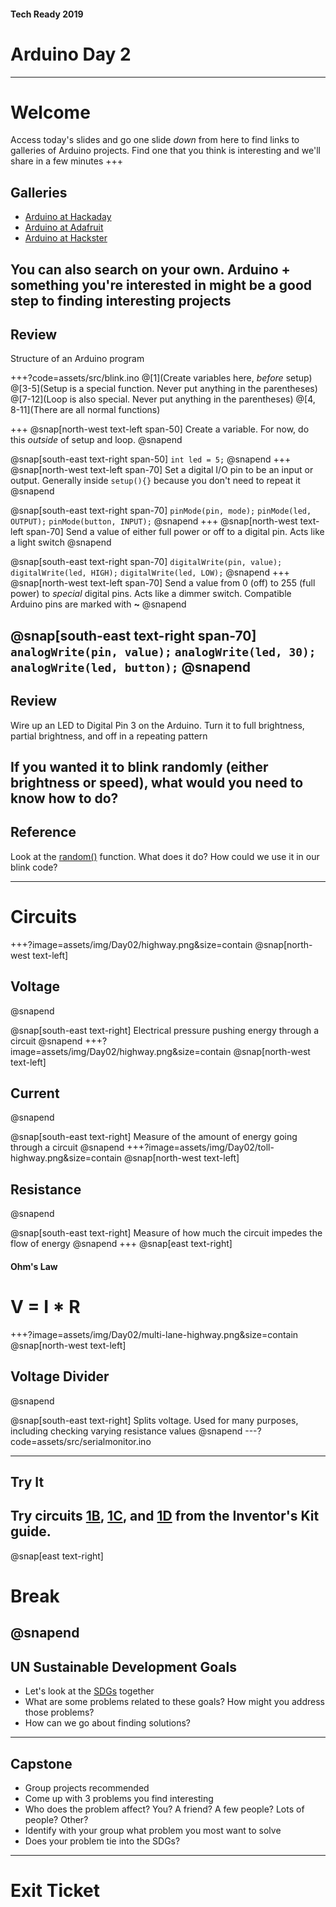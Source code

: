 #### Tech Ready 2019
# Arduino Day 2
---
# Welcome

Access today's slides and go one slide *down* from here to find links to galleries of Arduino projects. Find one that you think is interesting and we'll share in a few minutes
+++
## Galleries

* [Arduino at Hackaday](https://hackaday.com/?s=arduino)
* [Arduino at Adafruit](https://learn.adafruit.com/search?q=arduino)
* [Arduino at Hackster](https://www.hackster.io/arduino/projects)

You can also search on your own. Arduino + something you're interested in might be a good step to finding interesting projects
---
## Review

Structure of an Arduino program

+++?code=assets/src/blink.ino
@[1](Create variables here, *before* setup)
@[3-5](Setup is a special function. Never put anything in the parentheses)
@[7-12](Loop is also special. Never put anything in the parentheses)
@[4, 8-11](There are all normal functions)

+++
@snap[north-west text-left span-50]
Create a variable. For now, do this *outside* of setup and loop.
@snapend

@snap[south-east text-right span-50]
`int led = 5;`
@snapend
+++
@snap[north-west text-left span-70]
Set a digital I/O pin to be an input or output. Generally inside `setup(){}` because you don't need to repeat it
@snapend

@snap[south-east text-right span-70]
`pinMode(pin, mode);`
`pinMode(led, OUTPUT);`
`pinMode(button, INPUT);`
@snapend
+++
@snap[north-west text-left span-70]
Send a value of either full power or off to a digital pin. Acts like a light switch
@snapend

@snap[south-east text-right span-70]
`digitalWrite(pin, value);`
`digitalWrite(led, HIGH);`
`digitalWrite(led, LOW);`
@snapend
+++
@snap[north-west text-left span-70]
Send a value from 0 (off) to 255 (full power) to *special* digital pins. Acts like a dimmer switch. Compatible Arduino pins are marked with **~**
@snapend

@snap[south-east text-right span-70]
`analogWrite(pin, value);`
`analogWrite(led, 30);`
`analogWrite(led, button);`
@snapend
---
## Review

Wire up an LED to Digital Pin 3 on the Arduino. Turn it to full brightness, partial brightness, and off in a repeating pattern

If you wanted it to blink randomly (either brightness or speed), what would you need to know how to do?
---
## Reference

Look at the [random()](https://www.arduino.cc/reference/en/language/functions/random-numbers/random/) function. What does it do? How could we use it in our blink code?

---
# Circuits
+++?image=assets/img/Day02/highway.png&size=contain
@snap[north-west text-left]
## Voltage
@snapend

@snap[south-east text-right]
Electrical pressure pushing energy through a circuit
@snapend
+++?image=assets/img/Day02/highway.png&size=contain
@snap[north-west text-left]
## Current
@snapend

@snap[south-east text-right]
Measure of the amount of energy going through a circuit
@snapend
+++?image=assets/img/Day02/toll-highway.png&size=contain
@snap[north-west text-left]
## Resistance
@snapend

@snap[south-east text-right]
Measure of how much the circuit impedes the flow of energy
@snapend
+++
@snap[east text-right]
#### Ohm's Law
# V = I * R

+++?image=assets/img/Day02/multi-lane-highway.png&size=contain
@snap[north-west text-left]
## Voltage Divider
@snapend

@snap[south-east text-right]
Splits voltage. Used for many purposes, including checking varying resistance values
@snapend
---?code=assets/src/serialmonitor.ino

---
## Try It

Try circuits [1B](https://learn.sparkfun.com/tutorials/sparkfun-inventors-kit-experiment-guide---v40/circuit-1b-potentiometer), [1C](https://learn.sparkfun.com/tutorials/sparkfun-inventors-kit-experiment-guide---v40/circuit-1c-photoresistor), and [1D](https://learn.sparkfun.com/tutorials/sparkfun-inventors-kit-experiment-guide---v40/circuit-1d-rgb-night-light) from the Inventor's Kit guide.
---
@snap[east text-right]
# Break
@snapend
---
## UN Sustainable Development Goals

* Let's look at the [SDGs](https://sustainabledevelopment.un.org/?menu=1300) together
* What are some problems related to these goals? How might you address those problems?
* How can we go about finding solutions?
---
## Capstone

* Group projects recommended
* Come up with 3 problems you find interesting
* Who does the problem affect? You? A friend? A few people? Lots of people? Other?
* Identify with your group what problem you most want to solve
* Does your problem tie into the SDGs? 
---
# Exit Ticket
